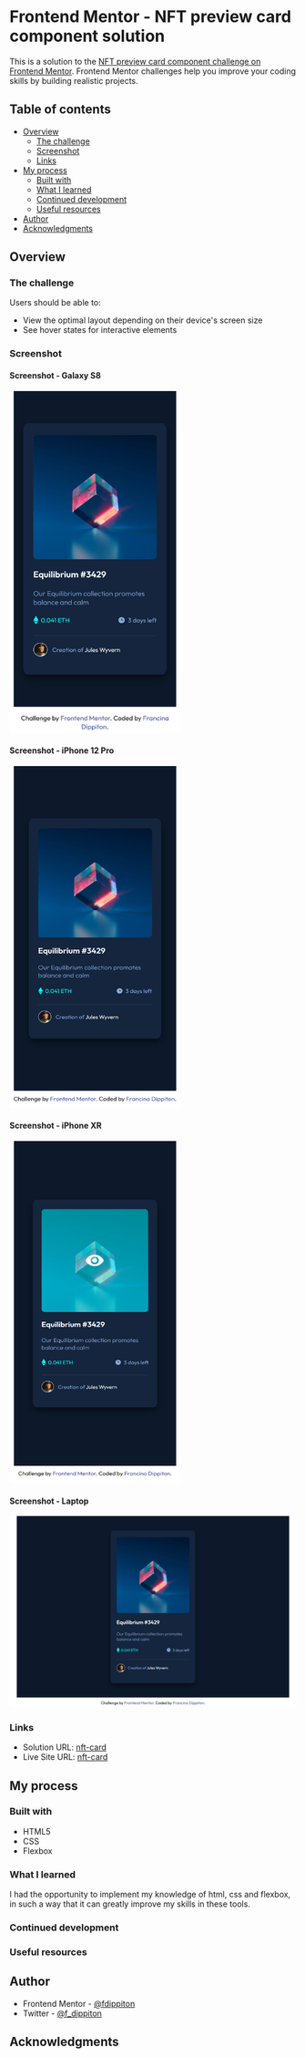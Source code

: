 # Frontend Mentor - NFT preview card component solution

This is a solution to the [NFT preview card component challenge on Frontend Mentor](https://www.frontendmentor.io/challenges/nft-preview-card-component-SbdUL_w0U). Frontend Mentor challenges help you improve your coding skills by building realistic projects.

## Table of contents

- [Overview](#overview)
  - [The challenge](#the-challenge)
  - [Screenshot](#screenshot)
  - [Links](#links)
- [My process](#my-process)
  - [Built with](#built-with)
  - [What I learned](#what-i-learned)
  - [Continued development](#continued-development)
  - [Useful resources](#useful-resources)
- [Author](#author)
- [Acknowledgments](#acknowledgments)

## Overview

### The challenge

Users should be able to:

- View the optimal layout depending on their device's screen size
- See hover states for interactive elements

### Screenshot

#### Screenshot - Galaxy S8
<img src="./Screenshots/Frontend_mentor_nft-card(Galaxy S8).png" width="300" height="600">

#### Screenshot - iPhone 12 Pro
<img src="./Screenshots/Frontend_mentor_nft-card(iPhone 12 Pro).png" width="300" height="600">

#### Screenshot - iPhone XR
<img src="./Screenshots/Frontend_mentor_nft-card(iPhone XR).png" width="300" height="600">

#### Screenshot - Laptop
![](<./Screenshots/Frontend_mentor_nft-card(Laptop).png>)

### Links

- Solution URL: [nft-card](https://github.com/fdippiton/nft-card)
- Live Site URL: [nft-card](https://fdippiton.github.io/nft-card/)

## My process

### Built with

- HTML5
- CSS
- Flexbox

### What I learned
I had the opportunity to implement my knowledge of html, css and flexbox, in such a way that it can greatly improve my skills in these tools.

### Continued development

### Useful resources

## Author

- Frontend Mentor - [@fdippiton](https://www.frontendmentor.io/profile/fdippiton)
- Twitter - [@f_dippiton](https://www.twitter.com/f_dippiton)

## Acknowledgments
